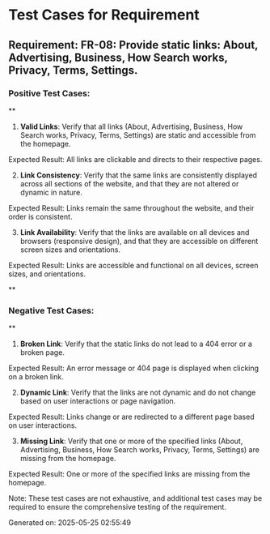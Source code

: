 # Test Cases for Requirement
## Requirement: FR-08: Provide static links: About, Advertising, Business, How Search works, Privacy, Terms, Settings.

### Positive Test Cases:
**

1. **Valid Links**: Verify that all links (About, Advertising, Business, How Search works, Privacy, Terms, Settings) are static and accessible from the homepage.

Expected Result: All links are clickable and directs to their respective pages.

2. **Link Consistency**: Verify that the same links are consistently displayed across all sections of the website, and that they are not altered or dynamic in nature.

Expected Result: Links remain the same throughout the website, and their order is consistent.

3. **Link Availability**: Verify that the links are available on all devices and browsers (responsive design), and that they are accessible on different screen sizes and orientations.

Expected Result: Links are accessible and functional on all devices, screen sizes, and orientations.

**

### Negative Test Cases:
**

1. **Broken Link**: Verify that the static links do not lead to a 404 error or a broken page.

Expected Result: An error message or 404 page is displayed when clicking on a broken link.

2. **Dynamic Link**: Verify that the links are not dynamic and do not change based on user interactions or page navigation.

Expected Result: Links change or are redirected to a different page based on user interactions.

3. **Missing Link**: Verify that one or more of the specified links (About, Advertising, Business, How Search works, Privacy, Terms, Settings) are missing from the homepage.

Expected Result: One or more of the specified links are missing from the homepage.

Note: These test cases are not exhaustive, and additional test cases may be required to ensure the comprehensive testing of the requirement.

Generated on: 2025-05-25 02:55:49
